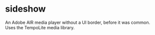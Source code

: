 # sideshow
An Adobe AIR media player without a UI border, before it was common. Uses the TempoLite media library.
